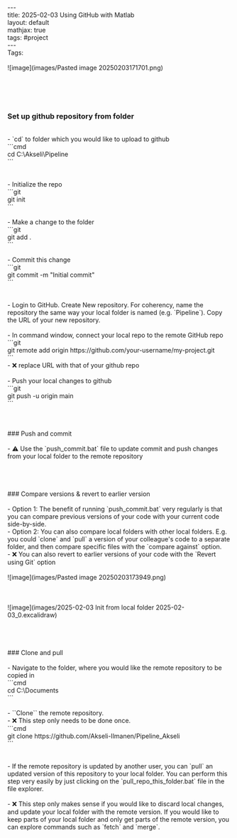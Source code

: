 ---<br>
title: 2025-02-03 Using GitHub with Matlab<br>
layout: default <br>
mathjax: true<br>
tags: #project<br>
---<br>
Tags:  <br>
<br>
![image](images/Pasted image 20250203171701.png)<br>
<br>
<br>
<br><br>
### Set up github repository from folder<br>
<br>
-  `cd` to folder which you would like to upload to github<br>
```cmd<br>
cd C:\Akseli\Pipeline<br>
```<br>
<br>
<br>
 - Initialize the repo<br>
```git<br>
git init<br>
```<br>
<br>
- Make a change to the folder<br>
```git<br>
git add .<br>
```<br>
<br>
- Commit this change<br>
```git<br>
git commit -m "Initial commit"<br>
```<br>
<br>
<br>
- Login to GitHub. Create New repository. For coherency, name the repository the same way your local folder is named (e.g. `Pipeline`). Copy the URL of your new repository.<br>
<br>
- In command window, connect your local repo to the remote GitHub repo<br>
```git<br>
git remote add origin https://github.com/your-username/my-project.git<br>
```<br>
- ❌ replace URL with that of your github repo<br>
<br>
- Push your local changes to github<br>
```git<br>
git push -u origin main<br>
```<br>
<br>
<br><br>
### Push and commit<br>
<br>
- ⚠️ Use the `push_commit.bat` file to update commit and push changes from your local folder to the remote repository<br>
<br>
<br>
<br><br>
### Compare versions & revert to earlier version<br>
<br>
- Option 1: The benefit of running `push_commit.bat` very regularly is that you can compare previous versions of your code with your current code side-by-side.<br>
- Option 2: You can also compare local folders with other local folders. E.g. you could `clone` and `pull` a version of your colleague's code to a separate folder, and then compare specific files with the `compare against` option.<br>
- ❌ You can also revert to earlier versions of your code with the `Revert using Git` option<br>
 <br>
![image](images/Pasted image 20250203173949.png)<br>
<br>
<br>
<br>
![image](images/2025-02-03 Init from local folder 2025-02-03_0.excalidraw)<br>
<br>
<br>
<br><br>
### Clone and pull<br>
<br>
- Navigate to the folder, where you would like the remote repository to be copied in<br>
```cmd<br>
cd C:\Documents<br>
```<br>
<br>
- ``Clone`` the remote repository. <br>
- ❌ This step only needs to be done once.<br>
```cmd<br>
git clone https://github.com/Akseli-Ilmanen/Pipeline_Akseli<br>
```<br>
<br>
<br>
- If the remote repository is updated by another user, you can `pull` an updated version of this repository to your local folder. You can perform this step very easily by just clicking on the `pull_repo_this_folder.bat` file in the file explorer.<br>
<br>
- ❌ This step only makes sense if you would like to discard local changes, and update your local folder with the remote version. If you would like to keep parts of your local folder and only get parts of the remote version, you can explore commands such as `fetch` and `merge`.<br>
 <br>
<br>
